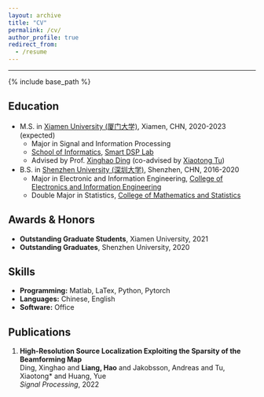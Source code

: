 ```yaml
---
layout: archive
title: "CV"
permalink: /cv/
author_profile: true
redirect_from:
  - /resume
---
```


***

{% include base_path %}

Education
------
* M.S. in [Xiamen University (厦门大学)](https://www.xmu.edu.cn/), Xiamen, CHN, 2020-2023 (expected)
  * Major in Signal and Information Processing
  * [School of Informatics](https://informatics.xmu.edu.cn/), [Smart DSP Lab](https://xmu-smartdsp.github.io/index.html)
  * Advised by Prof. [Xinghao Ding](https://scholar.google.com/citations?user=k5hVBfMAAAAJ&hl=zh-CN&oi=ao) (co-advised by [Xiaotong Tu](https://tormii.github.io/))
* B.S. in [Shenzhen University (深圳大学)](https://www.szu.edu.cn/), Shenzhen, CHN, 2016-2020
  * Major in Electronic and Information Engineering, [College of Electronics and Information Engineering](https://en.szu.edu.cn/info/1017/1028.htm)
  * Double Major in Statistics, [College of Mathematics and Statistics](https://en.szu.edu.cn/info/1017/1027.htm)

Awards & Honors
------
* **Outstanding Graduate Students**, Xiamen University, 2021
* **Outstanding Graduates**, Shenzhen University, 2020

Skills
------
* **Programming:** Matlab, LaTex, Python, Pytorch
* **Languages:** Chinese, English
* **Software:** Office

Publications
------
<ol>
<li><p> <b>High-Resolution Source Localization Exploiting the Sparsity of the Beamforming Map</b><br>
Ding, Xinghao and <b>Liang, Hao</b> and Jakobsson, Andreas and Tu, Xiaotong* and Huang, Yue<br>
<i>Signal Processing</i>, 2022 <br>